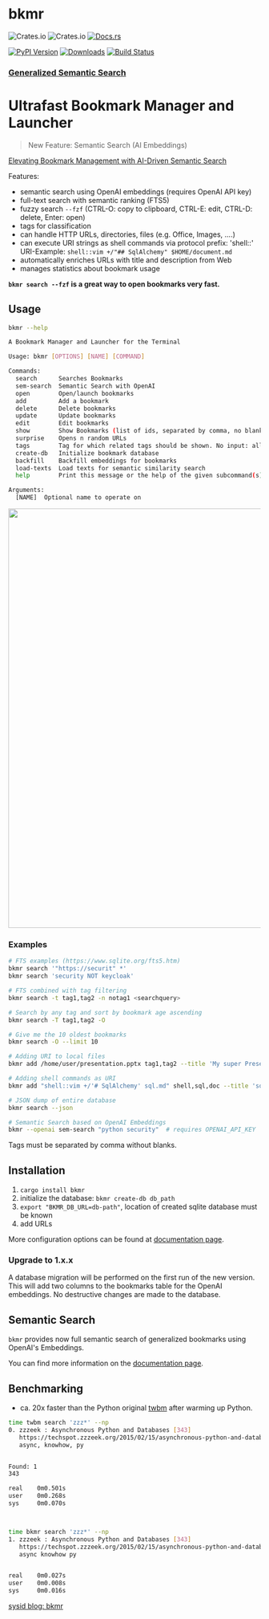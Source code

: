 # bkmr

![Crates.io](https://img.shields.io/crates/v/bkmr)
![Crates.io](https://img.shields.io/crates/d/bkmr)
[![Docs.rs](https://docs.rs/bkmr/badge.svg)](https://docs.rs/bkmr)

[![PyPI Version][pypi-image]][pypi-url]
[![Downloads](https://static.pepy.tech/badge/bkmr/month)](https://pepy.tech/project/bkmr)
[![Build Status][build-image]][build-url]


### [Generalized Semantic Search](https://github.com/sysid/bkmr/wiki/Semantic-Search)

# Ultrafast Bookmark Manager and Launcher

> New Feature: Semantic Search (AI Embeddings)

[Elevating Bookmark Management with AI-Driven Semantic Search](https://sysid.github.io/elevating-bookmark-management-with-ai-driven-semantic-search/)

Features:
- semantic search using OpenAI embeddings (requires OpenAI API key)
- full-text search with semantic ranking (FTS5)
- fuzzy search `--fzf` (CTRL-O: copy to clipboard, CTRL-E: edit, CTRL-D: delete, Enter: open)
- tags for classification
- can handle HTTP URLs, directories, files (e.g. Office, Images, ....)
- can execute URI strings as shell commands via protocol prefix: 'shell::'
  URI-Example: `shell::vim +/"## SqlAlchemy" $HOME/document.md`
- automatically enriches URLs with title and description from Web
- manages statistics about bookmark usage

**`bkmr search --fzf` is a great way to open bookmarks very fast.**

## Usage
```bash
bkmr --help

A Bookmark Manager and Launcher for the Terminal

Usage: bkmr [OPTIONS] [NAME] [COMMAND]

Commands:
  search      Searches Bookmarks
  sem-search  Semantic Search with OpenAI
  open        Open/launch bookmarks
  add         Add a bookmark
  delete      Delete bookmarks
  update      Update bookmarks
  edit        Edit bookmarks
  show        Show Bookmarks (list of ids, separated by comma, no blanks)
  surprise    Opens n random URLs
  tags        Tag for which related tags should be shown. No input: all tags are printed
  create-db   Initialize bookmark database
  backfill    Backfill embeddings for bookmarks
  load-texts  Load texts for semantic similarity search
  help        Print this message or the help of the given subcommand(s)

Arguments:
  [NAME]  Optional name to operate on
```

<a href="https://asciinema.org/a/ULCDIrw4pG9diaVJb17AjIAa7?autoplay=1&speed=2"><img src="https://asciinema.org/a/ULCDIrw4pG9diaVJb17AjIAa7.png" width="836"/></a>

### Examples
```bash
# FTS examples (https://www.sqlite.org/fts5.htm)
bkmr search '"https://securit" *'
bkmr search 'security NOT keycloak'

# FTS combined with tag filtering
bkmr search -t tag1,tag2 -n notag1 <searchquery>

# Search by any tag and sort by bookmark age ascending
bkmr search -T tag1,tag2 -O

# Give me the 10 oldest bookmarks
bkmr search -O --limit 10

# Adding URI to local files
bkmr add /home/user/presentation.pptx tag1,tag2 --title 'My super Presentation'

# Adding shell commands as URI
bkmr add "shell::vim +/'# SqlAlchemy' sql.md" shell,sql,doc --title 'sqlalchemy snippets'

# JSON dump of entire database
bkmr search --json

# Semantic Search based on OpenAI Embeddings
bkmr --openai sem-search "python security"  # requires OPENAI_API_KEY
```
Tags must be separated by comma without blanks.

## Installation
1. `cargo install bkmr`
2. initialize the database: `bkmr create-db db_path`
3. `export "BKMR_DB_URL=db-path"`, location of created sqlite database must be known
4. add URLs

More configuration options can be found at [documentation page](https://github.com/sysid/bkmr/wiki/configuration).

### Upgrade to 1.x.x
A database migration will be performed on the first run of the new version.
This will add two columns to the bookmarks table for the OpenAI embeddings.
No destructive changes are made to the database.

## Semantic Search
`bkmr` provides now full semantic search of generalized bookmarks using OpenAI's Embeddings. 

You can find more information on the [documentation page](https://github.com/sysid/bkmr/wiki/semantic-search).

## Benchmarking
- ca. 20x faster than the Python original [twbm](https://github.com/sysid/twbm) after warming up Python.
```bash
time twbm search 'zzz*' --np
0. zzzeek : Asynchronous Python and Databases [343]
   https://techspot.zzzeek.org/2015/02/15/asynchronous-python-and-databases/
   async, knowhow, py


Found: 1
343

real    0m0.501s
user    0m0.268s
sys     0m0.070s



time bkmr search 'zzz*' --np
1. zzzeek : Asynchronous Python and Databases [343]
   https://techspot.zzzeek.org/2015/02/15/asynchronous-python-and-databases/
   async knowhow py


real    0m0.027s
user    0m0.008s
sys     0m0.016s
```
[sysid blog: bkmr](https://sysid.github.io/bkmr/)


<!-- Badges -->
[pypi-url]: https://pypi.org/project/bkmr/

[build-image]: https://github.com/sysid/bkmr/actions/workflows/release_wheels.yml/badge.svg
[build-url]: https://github.com/sysid/bkmr/actions/workflows/release_wheels.yml

[quality-image]: https://api.codeclimate.com/v1/badges/3130fa0ba3b7993fbf0a/maintainability
[quality-url]: https://codeclimate.com/github/nalgeon/podsearch-py

[pypi-image]: https://badge.fury.io/py/bkmr.svg
[pypi-url]: https://pypi.org/project/bkmr/
